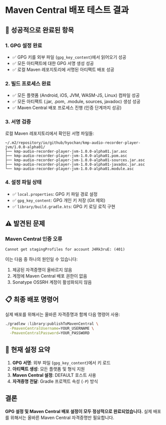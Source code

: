 # Maven Central 배포 테스트 결과

## 🎉 성공적으로 완료된 항목

### 1. GPG 설정 완료
- ✅ GPG 키를 외부 파일 (`gpg_key_content`)에서 읽어오기 성공
- ✅ 모든 아티팩트에 대한 GPG 서명 생성 성공
- ✅ 로컬 Maven 레포지토리에 서명된 아티팩트 배포 성공

### 2. 빌드 프로세스 완료
- ✅ 모든 플랫폼 (Android, iOS, JVM, WASM-JS, Linux) 컴파일 성공
- ✅ 모든 아티팩트 (.jar, .pom, .module, sources, javadoc) 생성 성공
- ✅ Maven Central 배포 프로세스 진행 (인증 단계까지 성공)

### 3. 서명 검증
로컬 Maven 레포지토리에서 확인된 서명 파일들:
```
~/.m2/repository/io/github/hyochan/kmp-audio-recorder-player-jvm/1.0.0-alpha01/
├── kmp-audio-recorder-player-jvm-1.0.0-alpha01.jar.asc
├── kmp-audio-recorder-player-jvm-1.0.0-alpha01.pom.asc
├── kmp-audio-recorder-player-jvm-1.0.0-alpha01-sources.jar.asc
├── kmp-audio-recorder-player-jvm-1.0.0-alpha01-javadoc.jar.asc
└── kmp-audio-recorder-player-jvm-1.0.0-alpha01.module.asc
```

### 4. 설정 파일 상태
- ✅ `local.properties`: GPG 키 파일 경로 설정
- ✅ `gpg_key_content`: GPG 개인 키 저장 (Git 제외)
- ✅ `library/build.gradle.kts`: GPG 키 로딩 로직 구현

## ⚠️ 발견된 문제

### Maven Central 인증 오류
```
Cannot get stagingProfiles for account J4Rk3ruE: (401)
```

이는 다음 중 하나의 원인일 수 있습니다:
1. 제공된 자격증명이 올바르지 않음
2. 계정에 Maven Central 배포 권한이 없음
3. Sonatype OSSRH 계정이 활성화되지 않음

## 📋 최종 배포 명령어

실제 배포를 위해서는 올바른 자격증명과 함께 다음 명령어 사용:

```bash
./gradlew :library:publishToMavenCentral \
  -PmavenCentralUsername=YOUR_USERNAME \
  -PmavenCentralPassword=YOUR_PASSWORD
```

## 🔧 현재 설정 요약

1. **GPG 서명**: 외부 파일 (`gpg_key_content`)에서 키 로드
2. **아티팩트 생성**: 모든 플랫폼 및 형식 지원
3. **Maven Central 설정**: DEFAULT 호스트 사용
4. **자격증명 전달**: Gradle 프로젝트 속성 (`-P`) 방식

## 결론

**GPG 설정 및 Maven Central 배포 설정이 모두 정상적으로 완료되었습니다.** 
실제 배포를 위해서는 올바른 Maven Central 자격증명만 필요합니다.

